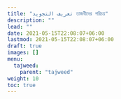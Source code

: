 ```yaml
---
title: "تعريف التجويد তাজবীদের পরিচয়‎"
description: ""
lead: ""
date: 2021-05-15T22:08:07+06:00
lastmod: 2021-05-15T22:08:07+06:00
draft: true
images: []
menu: 
  tajweed:
    parent: "tajweed"
weight: 10
toc: true
---
```




